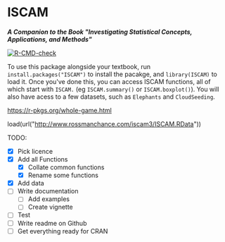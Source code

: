 ISCAM
==============
***A Companion to the Book "Investigating Statistical Concepts, Applications, and Methods"***

<!-- badges: start -->
  [![R-CMD-check](https://github.com/Vishwarrior26/ISCAM/actions/workflows/R-CMD-check.yaml/badge.svg)](https://github.com/Vishwarrior26/ISCAM/actions/workflows/R-CMD-check.yaml)
<!-- badges: end -->
  
To use this package alongside your textbook, run `install.packages("ISCAM")` to install the pacakge, and `library(ISCAM)` to load it. Once you've done this, you can access ISCAM functions, all of which start with `ISCAM.` (eg `ISCAM.summary()` or `ISCAM.boxplot()`). You will also have acess to a few datasets, such as `Elephants` and `CloudSeeding`.


https://r-pkgs.org/whole-game.html

load(url("http://www.rossmanchance.com/iscam3/ISCAM.RData"))

TODO:
- [x] Pick licence
- [x] Add all Functions
  - [x]  Collate common functions
  - [x]  Rename some functions
- [x] Add data
- [ ] Write documentation
  - [ ] Add examples
  - [ ] Create vignette
- [ ] Test
- [ ] Write readme on Github
- [ ] Get everything ready for CRAN
